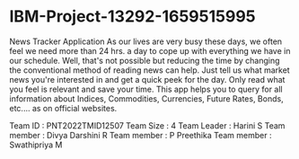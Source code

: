 # IBM-Project-13292-1659515995
News Tracker Application
As our lives are very busy these days, we often feel we need more than 24 hrs. a day to cope up with everything we have in our schedule. Well, that's not possible but reducing the time by changing the conventional method of reading news can help. Just tell us what market news you're interested in and get a quick peek for the day. Only read what you feel is relevant and save your time. This app helps you to query for all information about Indices, Commodities, Currencies, Future Rates, Bonds, etc.… as on official websites.

Team ID : PNT2022TMID12507
Team Size : 4
Team Leader : Harini S
Team member : Divya Darshini R
Team member : P Preethika
Team member : Swathipriya M
